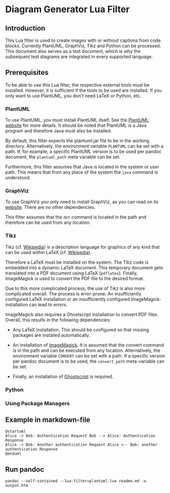 # Diagram Generator Lua Filter

## Introduction
This Lua filter is used to create images with or without captions from code
blocks. Currently PlantUML, GraphViz, Tikz and Python can be processed.
This document also serves as a test document, which is why the subsequent
test diagrams are integrated in every supported language.

## Prerequisites
To be able to use this Lua filter, the respective external tools must be
installed. However, it is sufficient if the tools to be used are installed.
If you only want to use PlantUML, you don't need LaTeX or Python, etc.

### PlantUML
To use PlantUML, you must install PlantUML itself. See the
[PlantUML website](http://plantuml.com/) for more details. It should be
noted that PlantUML is a Java program and therefore Java must also
be installed.

By default, this filter expects the plantuml.jar file to be in the
working directory. Alternatively, the environment variable
`PLANTUML` can be set with a path. If, for example, a specific
PlantUML version is to be used per pandoc document, the
`plantuml_path` meta variable can be set.

Furthermore, this filter assumes that Java is located in the
system or user path. This means that from any place of the system
the `java` command is understood.

### GraphViz
To use GraphViz you only need to install GraphViz, as you can read
on its [website](http://www.graphviz.org/). There are no other
dependencies.

This filter assumes that the `dot` command is located in the path
and therefore can be used from any location.

### Tikz
Tikz (cf. [Wikipedia](https://en.wikipedia.org/wiki/PGF/TikZ)) is a
description language for graphics of any kind that can be used within
LaTeX (cf. [Wikipedia](https://en.wikipedia.org/wiki/LaTeX)).

Therefore a LaTeX must be installed on the system. The Tikz code is
embedded into a dynamic LaTeX document. This temporary document gets
translated into a PDF document using LaTeX (`pdflatex`). Finally,
ImageMagick is used to convert the PDF file to the desired format.

Due to this more complicated process, the use of Tikz is also more
complicated overall. The process is error-prone: An insufficiently
configured LaTeX installation or an insufficiently configured
ImageMagick-installation can lead to errors.

ImageMagick also requires a Ghostscript installation to convert
PDF files. Overall, this results in the following dependencies:

- Any LaTeX installation. This should be configured so that
missing packages are installed automatically.

- An installation of [ImageMagick](http://www.imagemagick.org/).
It is assumed that the convert command is in the path and can be
executed from any location. Alternatively, the environment
variable `CONVERT` can be set with a path. If a specific
version per pandoc document is to be used, the `convert_path`
meta-variable can be set.

- Finally, an installation of
[Ghostscript](https://www.ghostscript.com/) is required.

### Python

### Using Package Managers

## Example in markdown-file
```{.plantuml caption="This is my caption."}
@startuml
Alice -> Bob: Authentication Request Bob --> Alice: Authentication Response
Alice -> Bob: Another authentication Request Alice <-- Bob: another authentication Response
@enduml
```
## Run pandoc
```
pandoc --self-contained --lua-filter=plantuml.lua readme.md -o output.htm
```

